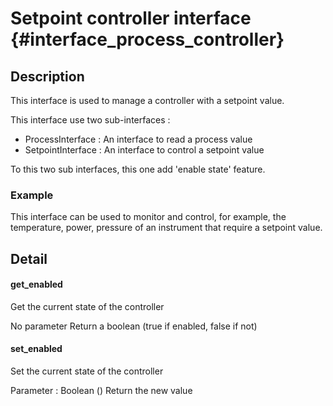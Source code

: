 # Setpoint controller interface        {#interface_process_controller}

## Description

This interface is used to manage a controller with a setpoint value.

This interface use two sub-interfaces :
- ProcessInterface : An interface to read a process value
- SetpointInterface : An interface to control a setpoint value

To this two sub interfaces, this one add 'enable state' feature.

### Example

This interface can be used to monitor and control, for example, the temperature, power, pressure of an instrument that require a setpoint value.

## Detail


#### get_enabled

Get the current state of the controller

No parameter
Return a boolean (true if enabled, false if not)


#### set_enabled

Set the current state of the controller

Parameter : Boolean ()
Return the new value 



